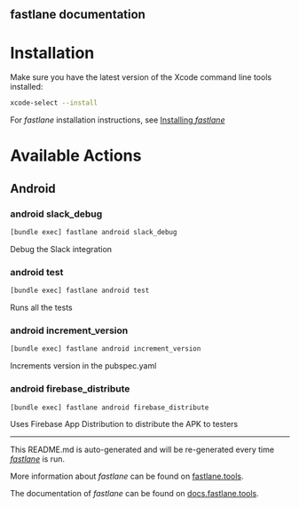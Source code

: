 fastlane documentation
----

# Installation

Make sure you have the latest version of the Xcode command line tools installed:

```sh
xcode-select --install
```

For _fastlane_ installation instructions, see [Installing _fastlane_](https://docs.fastlane.tools/#installing-fastlane)

# Available Actions

## Android

### android slack_debug

```sh
[bundle exec] fastlane android slack_debug
```

Debug the Slack integration

### android test

```sh
[bundle exec] fastlane android test
```

Runs all the tests

### android increment_version

```sh
[bundle exec] fastlane android increment_version
```

Increments version in the pubspec.yaml

### android firebase_distribute

```sh
[bundle exec] fastlane android firebase_distribute
```

Uses Firebase App Distribution to distribute the APK to testers

----

This README.md is auto-generated and will be re-generated every time [_fastlane_](https://fastlane.tools) is run.

More information about _fastlane_ can be found on [fastlane.tools](https://fastlane.tools).

The documentation of _fastlane_ can be found on [docs.fastlane.tools](https://docs.fastlane.tools).
